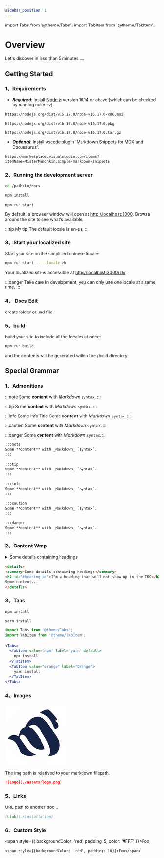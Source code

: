 ```yaml
---
sidebar_position: 1
---
```


import Tabs from '@theme/Tabs';
import TabItem from '@theme/TabItem';

# Overview

Let's discover in less than 5 minutes.....

## Getting Started


### 1、Requirements

- ***Required***: Install [Node.js](https://nodejs.org/en/download/) version 16.14 or above (which can be checked by running node -v). 

<Tabs>
  <TabItem value="windows" label="Windows" default>

```
https://nodejs.org/dist/v16.17.0/node-v16.17.0-x86.msi
```

  </TabItem>
  <TabItem value="mocos" label="MacOS">

```
https://nodejs.org/dist/v16.17.0/node-v16.17.0.pkg
```

  </TabItem>
  <TabItem value="sourcecode" label="Source Code">

```
https://nodejs.org/dist/v16.17.0/node-v16.17.0.tar.gz
```

  </TabItem>
</Tabs>

- ***Optional***: Install vscode plugin 'Markdown Snippets for MDX and Docusaurus'.

```
https://marketplace.visualstudio.com/items?itemName=MisterMunchkin.simple-markdown-snippets
```
  

### 2、Running the development server

``` bash
cd /path/to/docs
```

``` bash
npm install
```

``` bash
npm run start
```



By default, a browser window will open at [http://localhost:3000](http://localhost:3000). Browse around the site to see what's available.

:::tip My tip
The default locale is en-us;
:::

### 3、Start your localized site
Start your site on the simplified chinese locale:

``` bash
npm run start -- --locale zh
```

Your localized site is accessible at [http://localhost:3000/zh/](http://localhost:3000/zh/)

:::danger Take care
In development, you can only use one locale at a same time.
:::

### 4、 Docs Edit
create folder or .md file.

### 5、build

build your site to include all the locales at once:

```bash 
npm run build
```
and the contents will be generated within the /build directory.

## Special Grammar

### 1、Admonitions
:::note
Some **content** with _Markdown_ `syntax`. 
:::

:::tip
Some **content** with _Markdown_ `syntax`. 
:::

:::info Some Info Title
Some **content** with _Markdown_ `syntax`. 
:::

:::caution
Some **content** with _Markdown_ `syntax`. 
:::

:::danger
Some **content** with _Markdown_ `syntax`. 
:::

``` 
:::note
Some **content** with _Markdown_ `syntax`. 
:::

:::tip
Some **content** with _Markdown_ `syntax`. 
:::

:::info
Some **content** with _Markdown_ `syntax`. 
:::

:::caution
Some **content** with _Markdown_ `syntax`. 
:::

:::danger
Some **content** with _Markdown_ `syntax`. 
:::
```

### 2、Content Wrap

<details>
  <summary>Some details containing headings</summary>
  <h2 id="#heading-id">I'm a heading that will not show up in the TOC</h2>
  Some content...
</details>

``` html
<details>
<summary>Some details containing headings</summary>
<h2 id="#heading-id">I'm a heading that will not show up in the TOC</h2>
Some content...
</details>
```

### 3、Tabs
<Tabs>
  <TabItem value="npm" label="npm" default>

    npm install

  </TabItem>
  <TabItem value="yarn" label="yarn">

    yarn install
    
  </TabItem>
</Tabs>


``` jsx
import Tabs from '@theme/Tabs';
import TabItem from '@theme/TabItem';

<Tabs>
  <TabItem value="npm" label="yarn" default>
    npm install
  </TabItem>
  <TabItem value="orange" label="Orange">
    yarn install
  </TabItem>
</Tabs>
```

### 4、Images

![Logo](./assets/logo.png)

The img path is relatived to your markdown filepath.
``` markdown
![Logo](./assets/logo.png)
```

### 5、Links

URL path to another doc...

``` markdown
[Link](./installation)
```


### 6、Custom Style

<span style={{
  backgroundColor: 'red',
  padding: 5,
  color: '#FFF'
}}>Foo</span>

```
<span style={{backgroundColor: 'red', padding: 10}}>Foo</span>
```
